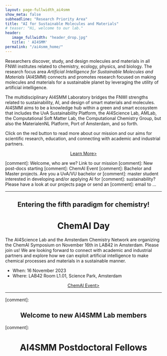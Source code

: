 ```yaml
---
layout: page-fullwidth_ai4smm 
show_meta: false
subheadline: "Research Priority Area"
title: "AI for Sustainable Molecules and Materials"
# teaser: "Hi, welcome to our lab."
header:
   image_fullwidth: "header_drop.jpg"
   title: ' AI4SMM'
permalink: "/ai4smm_home/"
---
```



Researchers discover, study, and design molecules and
materials in all FNWI institutes related to chemistry, ecology, physics, 
and biology. The research focus area _Artificial Intelligence for Sustainable Molecules and Materials_
(AI4SMM) connects and promotes research focused on making molecules and 
materials for a sustainable planet by leveraging the utility of artificial intelligence.

The multidisciplinary AI4SMM Laboratory bridges the FNWI strengths related to
sustainability, AI, and design of smart materials and molecules. AI4SMM aims to
be a knowledge hub within a green and smart ecosystem that includes the UvA Sustainability
Platform, the AI4Science Lab, AMLab, the Computational Soft Matter Lab, the Computational
Chemistry Group, but also the  MaterialenNL Platform, Port of Amsterdam, and so forth.

Click on the red button to read more about our mission and our aims for scientific research, 
education, and connecting with academic and industrial partners.

<center> <a class="radius button small" style="margin: auto;"
href="../ai4smm_rpa/">Learn More></a> </center>

[comment]: Welcome, who are we? Link to our mission
[comment]: New post-docs starting
[comment]: ChemAI Event
[comment]: Bachelor and Master projects. Are you a UvA/VU bachelor or
[comment]: master student interested in developing and/or applying AI for
[comment]: sustainability? Please have a look at our projects page or send an
[comment]: email to ... 

---


<center> <h2>Entering the fifth paradigm for chemistry!</h2> </center>
<center> <h1>ChemAI Day</h1> </center>

The AI4Science Lab and the Amsterdam Chemistry Network are organizing the
ChemAI Symposium on November 16th in LAB42 in Amsterdam.
Please join us! We are looking forward to connect with academic and
industrial partners and explore how we can exploit artificial intelligence
to make chemical processes and materials in a sustainable manner.

* When: 16 November 2023
* Where: LAB42 Room L1.01, Science Park, Amsterdam

<center> <a class="radius button small center"
href="https://www.acnetwork.nl/chemai">ChemAI Event> </a> </center>

---

[comment]:<center> <h2>Welcome to new AI4SMM Lab members</h2> </center>
[comment]:<center> <h1>AI4SMM Postdoctoral Fellows</h1> </center>


